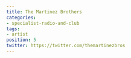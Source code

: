 ```yaml
---
title: The Martinez Brothers
categories:
- specialist-radio-and-club
tags:
- artist
position: 5
twitter: https://twitter.com/themartinezbros
---
```


